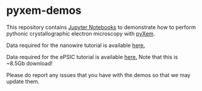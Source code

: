 # pyxem-demos

This repository contains [Jupyter Notebooks](http://jupyter.org/) to demonstrate
how to perform pythonic crystallographic electron microscopy with [pyXem](http://pyxem.github.io/pyxem/).

Data required for the nanowire tutorial is available [here.](https://drive.google.com/open?id=11CV7_wkFIsOtDICOcil8Bo25fo0NlR9I)

Data required for the ePSIC tutorial is available [here.](https://drive.google.com/open?id=1zDn0x6fLxmSOkycHvQIQtjiKrH9gELLh) Note that this is ~8.5Gb download!

Please do report any issues that you have with the demos so that we may update them.
